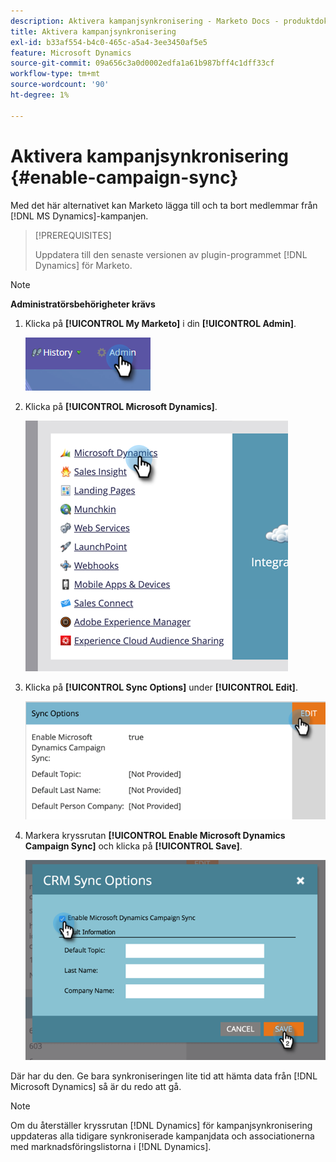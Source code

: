 ```yaml
---
description: Aktivera kampanjsynkronisering - Marketo Docs - produktdokumentation
title: Aktivera kampanjsynkronisering
exl-id: b33af554-b4c0-465c-a5a4-3ee3450af5e5
feature: Microsoft Dynamics
source-git-commit: 09a656c3a0d0002edfa1a61b987bff4c1dff33cf
workflow-type: tm+mt
source-wordcount: '90'
ht-degree: 1%

---
```


# Aktivera kampanjsynkronisering {#enable-campaign-sync}

Med det här alternativet kan Marketo lägga till och ta bort medlemmar från [!DNL MS Dynamics]-kampanjen.

>[!PREREQUISITES]
>
>Uppdatera till den senaste versionen av plugin-programmet [!DNL Dynamics] för Marketo.

>[!NOTE]
>
>**Administratörsbehörigheter krävs**

1. Klicka på **[!UICONTROL My Marketo]** i din **[!UICONTROL Admin]**.

   ![](assets/enable-campaign-sync-1.png)

1. Klicka på **[!UICONTROL Microsoft Dynamics]**.

   ![](assets/enable-campaign-sync-2.png)

1. Klicka på **[!UICONTROL Sync Options]** under **[!UICONTROL Edit]**.

   ![](assets/enable-campaign-sync-3.png)

1. Markera kryssrutan **[!UICONTROL Enable Microsoft Dynamics Campaign Sync]** och klicka på **[!UICONTROL Save]**.

   ![](assets/enable-campaign-sync-4.png)

Där har du den. Ge bara synkroniseringen lite tid att hämta data från [!DNL Microsoft Dynamics] så är du redo att gå.

>[!NOTE]
>
>Om du återställer kryssrutan [!DNL Dynamics] för kampanjsynkronisering uppdateras alla tidigare synkroniserade kampanjdata och associationerna med marknadsföringslistorna i [!DNL Dynamics].
